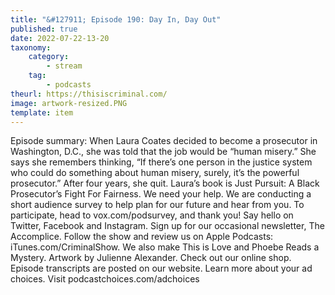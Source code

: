 ```yaml
---
title: "&#127911; Episode 190: Day In, Day Out"
published: true
date: 2022-07-22-13-20
taxonomy:
    category:
        - stream
    tag:
        - podcasts
theurl: https://thisiscriminal.com/
image: artwork-resized.PNG
template: item
---
```


Episode summary: When Laura Coates decided to become a prosecutor in Washington, D.C., she was told that the job would be &ldquo;human misery.&rdquo; She says she remembers thinking, &ldquo;If there&rsquo;s one person in the justice system who could do something about human misery, surely, it&rsquo;s the powerful prosecutor.&rdquo; After four years, she quit. Laura&rsquo;s book is Just Pursuit: A Black Prosecutor&rsquo;s Fight For Fairness. We need your help. We are conducting a short audience survey to help plan for our future and hear from you. To participate, head to vox.com/podsurvey, and thank you! Say hello on Twitter, Facebook and Instagram. Sign up for our occasional newsletter, The Accomplice. Follow the show and review us on Apple Podcasts: iTunes.com/CriminalShow. We also make This is Love and Phoebe Reads a Mystery. Artwork by Julienne Alexander. Check out our online shop. Episode transcripts are posted on our website. Learn more about your ad choices. Visit podcastchoices.com/adchoices

